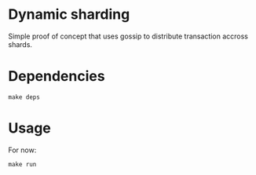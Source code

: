 # Dynamic sharding
Simple proof of concept that uses gossip to distribute transaction accross shards.

# Dependencies
```
make deps
```

# Usage
For now:
```
make run
```

